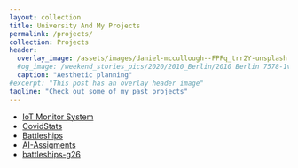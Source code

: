 ```yaml
---
layout: collection
title: University And My Projects
permalink: /projects/
collection: Projects
header:
  overlay_image: /assets/images/daniel-mccullough--FPFq_trr2Y-unsplash.jpg
  #og_image: /weekend_stories_pics/2020/2010_Berlin/2010 Berlin 7578-1v (02. Okt. 2020).jpg
  caption: "Aesthetic planning"
#excerpt: "This post has an overlay header image"
tagline: "Check out some of my past projects"
---
```


- [IoT Monitor System](/iot-monitor-system/)
- [CovidStats](/covid-stats/)
- [Battleships]()
- [AI-Assigments]()
- [battleships-g26]()